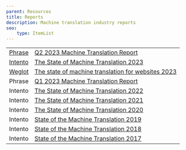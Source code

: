 ```yaml
---
parent: Resources
title: Reports
description: Machine translation industry reports
seo:
    type: ItemList
---
```


|     |     |
| --- | --- |
| [Phrase](/integrations/phrase.md) | [Q2 2023 Machine Translation Report](https://phrase.com/resources/machine-translation-report/) |
| [Intento](../more/industry/companies.md#intento) | [The State of Machine Translation 2023](https://inten.to/machine-translation-report-2023/?utm_campaign=MT%20Report%202023&utm_source=machine_translate) |
| [Weglot](/integrations/weglot.md) | [The state of machine translation for websites 2023](https://www.weglot.com/ebooks/state-of-machine-translation-report) |
| Phrase | [Q1 2023 Machine Translation Report](https://phrase.com/resources/machine-translation-report/) |
| Intento | [The State of Machine Translation 2022](https://inten.to/machine-translation-report-2022/) |
| Intento | [The State of Machine Translation 2021](https://try.inten.to/machine-translation-report-2021/?utm_campaign=MT%20Report%202021&utm_source=machine_translate) |
| Intento | [The State of Machine Translation 2020](https://try.inten.to/mt_report_2020?utm_campaign=MT%20Report%202021&utm_source=machine_translate) |
| Intento | [State of the Machine Translation 2019](https://blog.inten.to/state-of-the-machine-translation-june-2019-e3ffb457b76c) |
| Intento | [State of the Machine Translation 2018](https://www.slideshare.net/KonstantinSavenkov/state-of-the-machine-translation-by-intento-july-2018) |
| Intento | [State of the Machine Translation 2017](https://www.slideshare.net/KonstantinSavenkov/state-of-the-machine-translation-by-intento-november-2017-81574321) |
